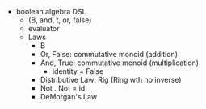 - boolean algebra DSL
	- (B, and, t, or, false)
	- evaluator
	- Laws
		- B
		- Or, False:  commutative monoid (addition)
		- And, True: commutative monoid (multiplication)
			- identity = False
		- Distributive Law: Rig (Ring wth no inverse)
		- Not . Not = id
		- DeMorgan's Law 
